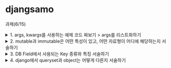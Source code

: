 # djangsamo
과제(6/15)
<details>
<summary> 1. args, kwargs를 사용하는 예제 코드 짜보기 > args를 리스트화하기</summary>
<div markdown="1">
 </br>
 
```
def test(age, *args, **kwargs):
    if 'address' in kwargs:        
        arg_list = []
        for arg in args:
            arg_list.append(arg)
        print(arg_list)
        print(f'age: {age} // args: {args} // kwargs: {kwargs}')
    
test(90, "옆집할머니", "건치", "아이오닉", 성별="여성", num="010-1234-5678", address="경기도" )
```
 
</div>
</details>
<details>
<summary>2. mutable과 immutable은 어떤 특성이 있고, 어떤 자료형이 어디에 해당하는지 서술하기</summary>
<div markdown="1">
</br>
수정이 가능한 객체를 'mutable' 부름 > list, dict, Set</br>
수정이 불가능한 객체를 'immutable' 부름 > int, float, bool, str, tuple</br>
y = x , z = x 부분에서 같은 주소를 가리키게 되어 둘의 값은 동일해진다. </br>
[:]나 deepcopy를 사용하면 같은 객체를 공유하지 않는 것이 가능하다.</br>

```
# mutable : list
x = [1,2]
y = x
z = x[:]
y.append(3)
print(f'{x} : {id(x)}')     # [1, 2, 3] 4315180032
print(f'{y} : {id(y)}')     # [1, 2, 3] 4315180032
print(f'{z} : {id(z)}')     # [1, 2] 4316070784
```

</div>
</details>
<details>
<summary>3. DB Field에서 사용되는 Key 종류와 특징 서술하기</summary>
<div markdown="1">
 </br>
 
* Primary Key 기본키 : null 값을 가질 수 없으며 동일한 값이 중복될 수 없다.</br>
*  Alternate Key 대체키 : 후보키가 둘 이상일 경우, 기본키를 제외한 키</br>
* Candidate Key 후보키 : 유일성과 최소성을 만족하는 속성 또는 속성들의 집합으로 기본키가 될 수 있는 조건을 가진 키</br>
* Super Key 수퍼키 : 유일성의 특성을 만족하는 속성 또는 속성들의 집합</br>
* Foreign Key 외래키 : 두 테이블을 함께 쓸 때 연결하는 키</br>

</div>
</details>
<details>
<summary> 4. django에서 queryset과 object는 어떻게 다른지 서술하기</summary>
<div markdown="1">
 </br>
 DB에는 스키마도 있고, row와 column로 이루어져있다.</br>
각 object들은 DB에서 하나의 record(row)에 해당한다.</br>
딕셔너리 형태로 이루어져 key와 value 값이 있다.</br>
아래의 코드로 key와 value값에 접근이 가능하다.</br>

```
 <variable name>[index]['key']
 .values()
 ```
 
 queryset은 리스트형식으로 all()을 사용해 모든 objects에 접근한다.</br>
filter(), all()은 list로 반환하기때문에 index로 접근할 수 있다.</br>

</div>
</details>

 
 


 




